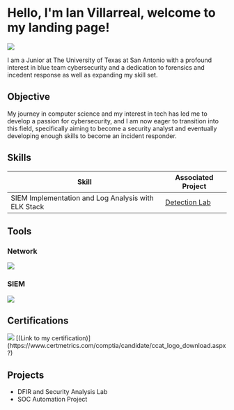 # Hello, I'm Ian Villarreal, welcome to my landing page!
<a href="https://linkedin.com"><img src="https://img.shields.io/badge/-LinkedIn-0072b1?&style=for-the-badge&logo=linkedin&logoColor=white" /></a>


I am a Junior at The University of Texas at San Antonio with a profound interest in blue team cybersecurity and a dedication to forensics and incedent response as well as expanding my skill set.

## Objective

My journey in computer science and my interest in tech has led me to develop a passion for cybersecurity, and I am now eager to transition into this field, specifically aiming to become a security analyst and eventually developing enough skills to become an incident responder.

## Skills

| Skill                                                | Associated Project                            |
|------------------------------------------------------|-----------------------------------------------|
| SIEM Implementation and Log Analysis with ELK Stack  | <a href="https://google.com">Detection Lab</a>|

## Tools

### Network
<div>
    <img src="https://img.shields.io/badge/-pfSense-212121?logo=pfsense&logoColor=white&style=flat" />
</div>

### SIEM
<div>
    <img src="https://img.shields.io/badge/-elasticstack-005571?logo=elasticstack&logoColor=white&style=flat" />
</div>

## Certifications
<div>
<img src="https://img.shields.io/badge/-Security%2B-FF0000?&style=for-the-badge&logo=CompTIA&logoColor=white" />
[(Link to my certification)](https://www.certmetrics.com/comptia/candidate/ccat_logo_download.aspx?)
</div>

## Projects
- DFIR and Security Analysis Lab
- SOC Automation Project
